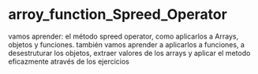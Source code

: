# arroy_function_Spreed_Operator
vamos aprender: el método spreed operator, como aplicarlos a Arrays, objetos y funciones. también vamos aprender a aplicarlos a funciones, a desestruturar los objetos, extraer valores de los arrays y aplicar el metodo eficazmente através de los ejercicios
